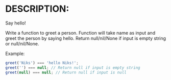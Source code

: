 # DESCRIPTION:

Say hello!

Write a function to greet a person. Function will take name as input and greet the person by saying hello. Return null/nil/None if input is empty string or null/nil/None.

Example:

```js
greet('Niks') === 'hello Niks!';
greet('') === null; // Return null if input is empty string
greet(null) === null; // Return null if input is null
```
